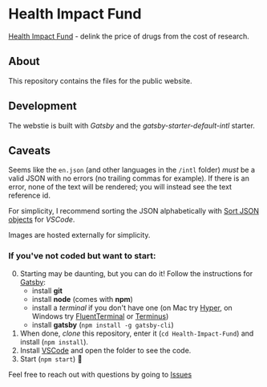 # Health Impact Fund

[Health Impact Fund](https://healthimpactfund.org) - delink the price of drugs from the cost of research.

## About

This repository contains the files for the public website.

## Development

The webstie is built with _Gatsby_ and the _gatsby-starter-default-intl_ starter.

## Caveats

Seems like the `en.json` (and other languages in the `/intl` folder) _must_ be a valid JSON with no errors (no trailing commas for example). If there is an error, none of the text will be rendered; you will instead see the text reference id.

For simplicity, I recommend sorting the JSON alphabetically with [Sort JSON objects](https://marketplace.visualstudio.com/items?itemName=richie5um2.vscode-sort-json) for _VSCode_.

Images are hosted externally for simplicity.

### If you've not coded but want to start:

0. Starting may be daunting, but you can do it! Follow the instructions for [Gatsby](https://www.gatsbyjs.org/tutorial/part-zero/):
   - install **git**
   - install **node** (comes with **npm**)
   - install a _terminal_ if you don't have one (on Mac try [Hyper](https://hyper.is), on Windows try [FluentTerminal](https://github.com/felixse/FluentTerminal) or [Terminus](https://github.com/Eugeny/terminus))
   - install **gatsby** (`npm install -g gatsby-cli`)
1. When done, _clone_ this repository, enter it (`cd Health-Impact-Fund`) and install (`npm install`).
2. Install [VSCode](https://code.visualstudio.com) and open the folder to see the code.
3. Start (`npm start`) 🎉

Feel free to reach out with questions by going to [Issues](https://github.com/whyboris/Health-Impact-Fund/issues)
